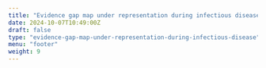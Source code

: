```yaml
---
title: "Evidence gap map under representation during infectious disease"
date: 2024-10-07T10:49:00Z
draft: false
type: "evidence-gap-map-under-representation-during-infectious-disease"
menu: "footer"
weight: 9
---
```

